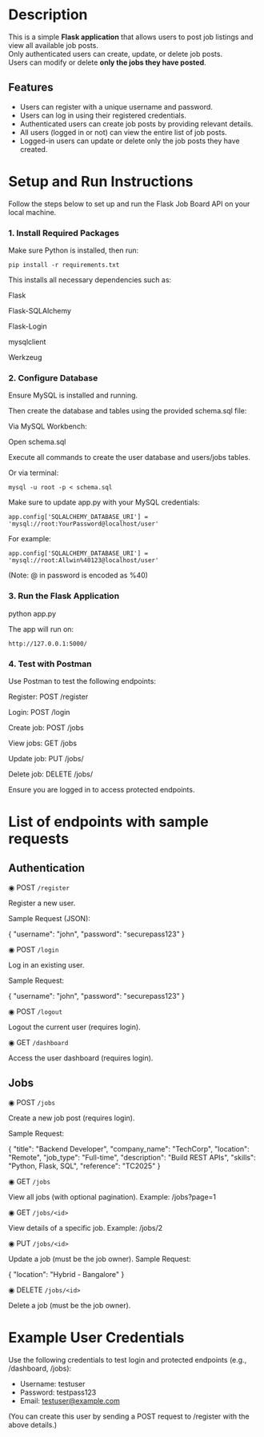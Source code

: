 #  Description

This is a simple **Flask application** that allows users to post job listings and view all available job posts.  
Only authenticated users can create, update, or delete job posts.  
Users can modify or delete **only the jobs they have posted**.
## Features

- Users can register with a unique username and password.
- Users can log in using their registered credentials.
- Authenticated users can create job posts by providing relevant details.
- All users (logged in or not) can view the entire list of job posts.
- Logged-in users can update or delete only the job posts they have created.


#  Setup and Run Instructions

Follow the steps below to set up and run the Flask Job Board API on your local machine.



### 1. Install Required Packages
Make sure Python is installed, then run:

```pip install -r requirements.txt```

This installs all necessary dependencies such as:

Flask

Flask-SQLAlchemy

Flask-Login

mysqlclient

Werkzeug

### 2. Configure Database
Ensure MySQL is installed and running.

Then create the database and tables using the provided schema.sql file:

Via MySQL Workbench:

Open schema.sql

Execute all commands to create the user database and users/jobs tables.

Or via terminal:

```mysql -u root -p < schema.sql```

Make sure to update app.py with your MySQL credentials:

```app.config['SQLALCHEMY_DATABASE_URI'] = 'mysql://root:YourPassword@localhost/user'```

For example:

```app.config['SQLALCHEMY_DATABASE_URI'] = 'mysql://root:Allwin%40123@localhost/user'```

(Note: @ in password is encoded as %40)

### 3. Run the Flask Application

python app.py

The app will run on:

```http://127.0.0.1:5000/```

### 4. Test with Postman
Use Postman to test the following endpoints:

Register: POST /register

Login: POST /login

Create job: POST /jobs

View jobs: GET /jobs

Update job: PUT /jobs/<id>

Delete job: DELETE /jobs/<id>

Ensure you are logged in to access protected endpoints.

# List of endpoints with sample requests
## Authentication
◉ POST `/register`

Register a new user.

Sample Request (JSON):

{
  "username": "john",
  "password": "securepass123"
}

◉ POST `/login`

Log in an existing user.

Sample Request:

{
  "username": "john",
  "password": "securepass123"
}

◉ POST `/logout`

Logout the current user (requires login).

◉ GET `/dashboard`

Access the user dashboard (requires login).

## Jobs

◉ POST `/jobs`

Create a new job post (requires login).

Sample Request:

{
  "title": "Backend Developer",
  "company_name": "TechCorp",
  "location": "Remote",
  "job_type": "Full-time",
  "description": "Build REST APIs",
  "skills": "Python, Flask, SQL",
  "reference": "TC2025"
}

◉ GET `/jobs`

View all jobs (with optional pagination).
Example: /jobs?page=1

◉ GET `/jobs/<id>`

View details of a specific job.
Example: /jobs/2

◉ PUT `/jobs/<id>`

Update a job (must be the job owner).
Sample Request:

{
  "location": "Hybrid - Bangalore"
}

◉ DELETE `/jobs/<id>`

Delete a job (must be the job owner).

#  Example User Credentials

Use the following credentials to test login and protected endpoints (e.g., /dashboard, /jobs):

- Username: testuser  
- Password: testpass123
- Email: testuser@example.com

(You can create this user by sending a POST request to /register with the above details.)
